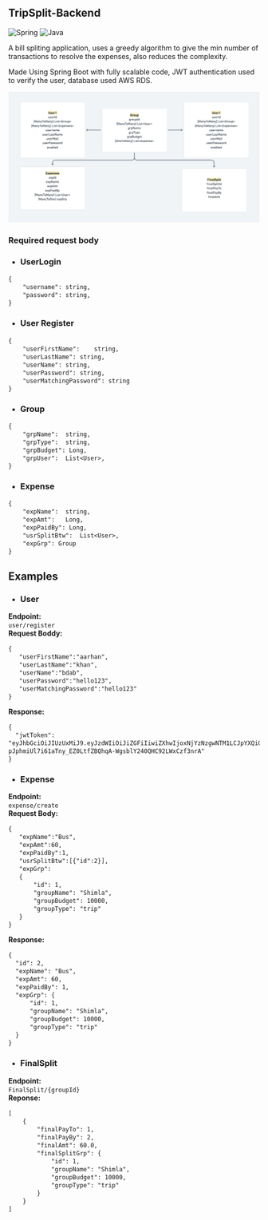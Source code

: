 ## TripSplit-Backend

<img alt="Spring" src="https://img.shields.io/badge/spring-%236DB33F.svg?style=for-the-badge&logo=spring&logoColor=white"/> <img alt="Java" src="https://img.shields.io/badge/java-%23ED8B00.svg?style=for-the-badge&logo=java&logoColor=white"/>

A bill spliting application, uses a greedy algorithm to give the min number of transactions to resolve the expenses, also reduces the complexity.

Made Using Spring Boot with fully scalable code, JWT authentication used to verify the user, database used AWS RDS.

![](lld.png)

### Required request body
- ### UserLogin
```
{
    "username":	string,
    "password": string,
}
```
- ### User Register
```
{
    "userFirstName":	string,
    "userLastName":	string,
    "userName": string,
    "userPassword":	string,
    "userMatchingPassword": string
}
```
- ### Group
```
{
    "grpName":	string,
    "grpType":	string,
    "grpBudget": Long,
    "grpUser":	List<User>,
}
```
- ### Expense
```
{
    "expName":	string,
    "expAmt":	Long,
    "expPaidBy": Long,
    "usrSplitBtw":	List<User>,
    "expGrp": Group
}
```

## Examples

- ### User
**Endpoint:**      
```user/register```  
**Request Boddy:**       
 ```
{
    "userFirstName":"aarhan",
    "userLastName":"khan",
    "userName":"bdab",
    "userPassword":"hello123",
    "userMatchingPassword":"hello123"
}
 ```       
**Response:**       
  ```
{
    "jwtToken": "eyJhbGciOiJIUzUxMiJ9.eyJzdWIiOiJiZGFiIiwiZXhwIjoxNjYzNzgwNTM1LCJpYXQiOjE2NjM3NjI1MzV9.jyxoG1RFcT9jNrDSnbYuKo7I0zUob8M- pJphmiUl7i61aTny_EZ0LtfZBQhqA-WgsblY240QHC92LWxCzf3nrA"
}
  ```
  
- ### Expense
**Endpoint:**      
```expense/create```      
**Request Body:**     
 ```
 {
    "expName":"Bus",
    "expAmt":60,
    "expPaidBy":1,
    "usrSplitBtw":[{"id":2}],
    "expGrp":
    {
        "id": 1,
        "groupName": "Shimla",
        "groupBudget": 10000,
        "groupType": "trip"
    }
}
 ```           
**Response:**
  ```
  {
    "id": 2,
    "expName": "Bus",
    "expAmt": 60,
    "expPaidBy": 1,
    "expGrp": {
        "id": 1,
        "groupName": "Shimla",
        "groupBudget": 10000,
        "groupType": "trip"
    }
}
  ```

- ### FinalSplit
**Endpoint:**      
```FinalSplit/{groupId}```  
**Reponse:**       
```
[
    {
        "finalPayTo": 1,
        "finalPayBy": 2,
        "finalAmt": 60.0,
        "finalSplitGrp": {
            "id": 1,
            "groupName": "Shimla",
            "groupBudget": 10000,
            "groupType": "trip"
        }
    }
]
```
